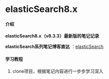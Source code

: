 # elasticSearch8.x

#### 介绍
 **elasticSearch8.x（v8.3.3）最新版的笔记记录** 

 **elasticSearch系列笔记博客直达** ：[elasticSearch](https://lijunyi.xyz/docs/middleware/elasticSearch/abstract.html)

#### 学习教程

1.  clone项目，根据笔记内容进行一步步学习深入

